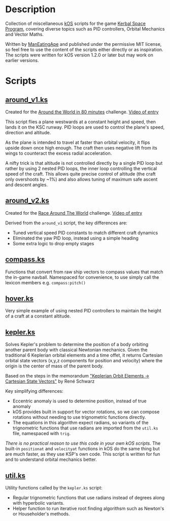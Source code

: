 # Description

Collection of miscellaneous [kOS](https://ksp-kos.github.io/KOS/) scripts for the game [Kerbal Space Program](https://www.kerbalspaceprogram.com/), covering diverse topics such as PID controllers, Orbital Mechanics and Vector Maths.

Written by [ManEatingApe](https://forum.kerbalspaceprogram.com/index.php?/profile/151354-maneatingape/) and published under the permissive MIT license, so feel free to use the content of the scripts either directly or as inspiration. The scripts were written for kOS version 1.2.0 or later but may work on earlier versions.

# Scripts

## [around_v1.ks](https://github.com/maneatingape/kos-miscellaneous-scripts/blob/master/around_v1.ks)

Created for the [Around the World in 80 minutes](https://forum.kerbalspaceprogram.com/index.php?/topic/190374-around-the-world-in-80-minutes-original-done/) challenge. [Video of entry](https://vimeo.com/382757485)

This script flies a plane westwards at a constant height and speed, then lands it on the KSC runway. PID loops are used to control the plane's speed, direction and altitude.

As the plane is intended to travel at faster than orbital velocity, it flips upside down once high enough. The craft then uses negative lift from its wings to counteract the excess radial acceleration.

A nifty trick is that altitude is not controlled directly by a single PID loop but rather by using 2 nested PID loops, the inner loop controlling the vertical speed of the craft. This allows quite precise control of altitude (the craft only overshoots by ~1%) and also allows tuning of maximum safe ascent and descent angles.

## [around_v2.ks](https://github.com/maneatingape/kos-miscellaneous-scripts/blob/master/around_v2.ks)

Created for the [Race Around The World](https://forum.kerbalspaceprogram.com/index.php?/topic/192495-race-around-the-world/) challenge. [Video of entry](https://vimeo.com/406980090)

Derived from the `around_v1` script, the key differences are:
* Tuned vertical speed PID constants to match different craft dynamics
* Eliminated the yaw PID loop, instead using a simple heading
* Some extra logic to drop empty stages

## [compass.ks](https://github.com/maneatingape/kos-miscellaneous-scripts/blob/master/compass.ks)

Functions that convert from raw ship vectors to compass values that match the in-game navball. Namespaced for convenience, to use simply call the lexicon members e.g. `compass:pitch()`

## [hover.ks](https://github.com/maneatingape/kos-miscellaneous-scripts/blob/master/hover.ks)

Very simple example of using nested PID controllers to maintain the height of a craft at a constant altitude.

## [kepler.ks](https://github.com/maneatingape/kos-miscellaneous-scripts/blob/master/kepler.ks)

Solves Kepler's problem to determine the position of a body orbiting another parent body with classical Newtonian mechanics. Given the traditional 6 Keplerian orbital elements and a time offet, it returns Cartesian orbital state vectors (x,y,z components for position and velocity) where the origin is the center of mass of the parent body.

Based on the steps in the memorandum ["Keplerian Orbit Elements -> Cartesian State Vectors"](https://downloads.rene-schwarz.com/download/M001-Keplerian_Orbit_Elements_to_Cartesian_State_Vectors.pdf) by René Schwarz

Key simplifying differences:
* Eccentric anomaly is used to determine position, instead of true anomaly
* kOS provides built in support for vector rotations, so we can compose rotations without needing to use trignometric functions directly.
* The equations in this algorithm expect radians, so variants of the trignometric functions that use radians are imported from the `util.ks` file, namespaced with `trig`.

*There is no practical reason to use this code in your own kOS scripts.* The built-in `positionat` and `velocityat` functions in kOS do the same thing but are much faster, as they use KSP's own code. This script is written for fun and to understand orbital mechanics better.

## [util.ks](https://github.com/maneatingape/kos-miscellaneous-scripts/blob/master/util.ks)

Utility functions called by the `kepler.ks` script:
* Regular trignometric functions that use radians instead of degrees along with hyperbolic variants.
* Helper function to run iterative root finding algorithsm such as Newton's or Householder's methods.

